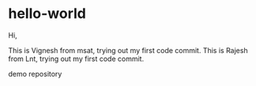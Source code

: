 # hello-world

Hi,

This is Vignesh from msat, trying out my first code commit.
This is Rajesh from Lnt, trying out my first code commit.

demo repository
